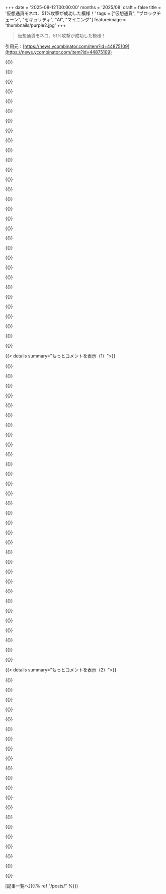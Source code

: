 +++
date = '2025-08-12T00:00:00'
months = '2025/08'
draft = false
title = '仮想通貨モネロ、51%攻撃が成功した模様！'
tags = ["仮想通貨", "ブロックチェーン", "セキュリティ", "AI", "マイニング"]
featureimage = 'thumbnails/purple2.jpg'
+++

> 仮想通貨モネロ、51%攻撃が成功した模様！

引用元：[https://news.ycombinator.com/item?id=44875109](https://news.ycombinator.com/item?id=44875109)




{{<matomeQuote body="6 re-orgは’51%攻撃’成功を意味しないぞ。もしそうなら、無限のre-orgか他のマイニングプールからのブロック停止が見られるはずだ（この攻撃者が他のマイニングプールを検閲していると仮定してな）。<br>これは高いハッシュを持つ攻撃者がたまたま運が良かったってことだね。彼らの主張するネットワークハッシュレートとプールの主張するハッシュレートには食い違いがある。彼らは自身のハッシュレートをネットワークに含めてないかもな。その場合、彼らはネットワーク全体のハッシュレートを上回る必要がある。51%を持っていても全体の34%にしかならないはずだ。<br>彼らは信用できない語り手だし、彼らのデータは信頼しない方がいい。彼らがネットワークの51%のハッシュパワーを持っているという証拠は不十分だ。<br>(https://nitter.net/kayabaNerve/with_replies)" userName="vlugorilla" createdAt="2025/08/12 13:21:11" color="#45d325">}}




{{<matomeQuote body="「6 re-org」って何？" userName="mvdtnz" createdAt="2025/08/12 18:30:45" color="">}}




{{<matomeQuote body="「彼ら」って誰のこと？" userName="NooneAtAll3" createdAt="2025/08/12 16:53:35" color="">}}




{{<matomeQuote body="「彼ら」ってのはSergey Ivanchegloが作ったQubicのことだね。これは「Useful Proof-of-Work」システムを使うブロックチェーンで、普通の仮想通貨マイニングみたいな任意のパズルを解くためじゃないんだ。その代わりに、マイナーの集団的な処理能力を使ってAIを訓練するんだ。<br>QubicのAI訓練作業はCPUで行われるんだけど、これはMoneroのマイニングアルゴリズムであるRandomXと同じだな。<br>Qubicは、マイナーのネットワークを動員して、一時的にAI関連のタスクを止めさせ、そのCPUパワーをMoneroネットワークのマイニングに振り向けたんだ。<br>さらに、Qubicは経済戦略も実行していて、採掘したMoneroをUSDTみたいなステーブルコインに売って、その資金を自分たちのエコシステムに役立てたり、さらにマイナーを引きつけたりしているんだ。XMRの売却益はQubicのネイティブトークン（QUBIC）を取引所から買うために使われ、購入されたトークンは「バーン」されて永久に流通から除去されるんだ。" userName="vlugorilla" createdAt="2025/08/12 17:14:29" color="#785bff">}}




{{<matomeQuote body="彼らの目的は何？" userName="greazy" createdAt="2025/08/12 17:26:42" color="">}}




{{<matomeQuote body="俺の推測だと、ポンジスキームが破綻するまで続けるってことじゃないかな。<br>だけど、QubicのAI訓練がCPUで行われ、MoneroのRandomXと同じって部分が、全く理解できないんだけど。" userName="treyd" createdAt="2025/08/12 18:19:13" color="#38d3d3">}}




{{<matomeQuote body="「ソースコード」を見てみたけど、そうじゃないね。「Useful PoW」なんてものは存在しない。Qubicは実際には分散型仮想通貨じゃないんだ。クローズドソースで、EFI実行ファイルとして動くし、彼らのDiscordチャンネルからしかアクセスできない。<br>この攻撃は、マイナーにお金を払って悪意のあるプールに参加させるのと変わらない。資金が流入している限りは機能するってことだ。" userName="fruitworks" createdAt="2025/08/12 18:55:51" color="#45d325">}}




{{<matomeQuote body="強制するのは無理だろうし、AIを万能薬のように称賛するリーダーがいるHN（Hacker News）みたいな場所じゃ絶対やらないだろうけど、「AIに聞いたらこう言った」みたいなコメントはルール違反にすべきだね。" userName="1270018080" createdAt="2025/08/12 19:42:32" color="">}}




{{<matomeQuote body="使えるプルーフオブワークは確かにあるよ。Qubicはやってないかもだけどね。リンクした論文2つがその方法の例だ。これらは100%”使える”わけじゃないけど、マイナーをランダムな道に進ませて、事前に作業を終わらせたり”ズル”したりするのを制限することで、部分的な効率を上げてるんだ。<br>1. https://eprint.iacr.org/2021/1379<br>2. https://eprint.iacr.org/2023/1059" userName="OneDeuxTriSeiGo" createdAt="2025/08/12 19:27:17" color="#ff33a1">}}




{{<matomeQuote body="用語にはちょっと疎いんだけど、ブロックチェーンでは、一番プルーフオブワークが多いブロックが正当なブロックなんだ（たぶんヘビエストチェーンって言うのかな）。新しいブロックは通常、一番新しいブロックの子孫なんだけど、前のブロックからもっと重いチェーンを作ることもできるんだ。これが以前一番重いとされてたチェーンのトランザクションを無効にしちゃう「reorg」ってやつ。過去に遡るほどreorgは起きにくいから、ブロックを無効にするreorgは超珍しいよ。もしある団体がハッシュパワーの大半を握ってたら、そのハッシュパワーの優位性が増すほど、reorgを強制する可能性が高まるんだ。これ全部書いた後で、LLMに聞けって勧めるべきだったって気づいたわ、そっちの方がいい答えくれただろうな。" userName="acjohnson55" createdAt="2025/08/13 02:25:32" color="#ff33a1">}}




{{<matomeQuote body="なんで？<br>大体のコメントは実際には有益で、AIに聞いたことを正直に言うのは重要なことだよ。この特定のコメントは間違ってたから、当然ながらすごくダウンボートされたけどね。それでも人間が書いたもので、役立とうと頑張ってたんだから。" userName="dotancohen" createdAt="2025/08/12 20:08:53" color="">}}




{{<matomeQuote body="間違ってる投稿をダウンボートするんじゃなくて、それに反論する証拠を出すべきだよ。人は間違っても罰せられるべきじゃなくて、ただ評価されないだけであるべきだ。でも、コミュニティを傷つけるような行動にはダウンボートすべきだよ。「ChatGPTに聞いた」って言うのは、「ググってやれ」って言うのと同じくらいコミュニティを傷つけるからね。" userName="dsr_" createdAt="2025/08/12 20:19:58" color="">}}




{{<matomeQuote body="アメリカがもしその価値の51%を所有したら所有権を書き換えられるって意味だったら、めちゃくちゃになるだろうね。*身振り手振りでアピール*" userName="cyanydeez" createdAt="2025/08/12 23:22:42" color="">}}




{{<matomeQuote body="意見の不一致と投票に言及したからダウンボートしたけど、あんたがもし意見が違うなら何か言うべきだって思ってるから、今回は理由を言うよ。間違ってると思ったり、単に意見が合わなかったりするものをダウンボートするのはOKで、HNのモデレーターもそう言ってるのを読んだことがあるよ。HNのユーザーにもっと多くを求めたり主張したりするのは傲慢だし、投票についての議論はほとんど場違いと見なされてるから、ガイドラインが推奨することじゃないんだ。<br>https://news.ycombinator.com/item?id=43560543<br>＞ HNでは意見の不一致に対するダウンボートは常に問題ないとされてきたよ。他の大きなサイトのルールを暗黙のうちに持ち込んでるからそう思い込む人もいるけど、それは間違いだ。<br>https://news.ycombinator.com/item?id=16131314<br>さらに上のコメントの論点だけど、生成されたコメントはガイドライン違反だよ。<br>https://news.ycombinator.com/item?id=33950747<br>＞ HNではボットや生成されたコメントは許可されたことがない。もし必要なら、https://news.ycombinator.com/newsguidelines.html に明記するけど、すでにそこにあるルールから当然だと私は思うね。人間による定型的な返信も求めてないんだ！<br>これらはdangからの引用で、俺自身の意見じゃないよ。俺はただのHNユーザーだから、みんながガイドラインについて自分で判断できるように、引用を見つけてきただけなんだ。" userName="aspenmayer" createdAt="2025/08/12 21:44:23" color="">}}




{{<matomeQuote body="違うよ、6ブロック長くする必要はない。ただ1ブロック長ければいいんだ（つまり、最後の共通ブロックから7ブロックね）。そうすれば累計難易度がより高くなることが保証されて、正直なマイナーはみんな新しいブランチに切り替わるから、古いブランチの6ブロックは無効になるんだ。" userName="tromp" createdAt="2025/08/12 19:30:11" color="#ff5c5c">}}




{{<matomeQuote body="そうそう、Qubicは実際には51%には達してないからね。騙されないで。でも、彼らは自分たちのセルフィッシュマイニング戦略でマルチブロックのreorgを実行できる十分なハッシュレートは持ってるんだ。APIのハッシュレート報告を無効にしたのは、それについて嘘をつくためだよ。マイニングを続けて、ノイズは気にしないでね。(https://nitter.net/tuxpizza/status/1955191610410401816#m)" userName="vlugorilla" createdAt="2025/08/12 13:23:40" color="#45d325">}}




{{<matomeQuote body="＞ これ全部書いた後で、LLMに聞けって勧めるべきだったって気づいたわ、そっちの方がいい答えくれただろうな。<br>それやめてくれ。そんなのは無駄なスパムだし、完全に失礼だろ。ここで「ググれよ」って人に言うか？" userName="creatonez" createdAt="2025/08/13 09:40:45" color="">}}




{{<matomeQuote body="有用なPOWなんてないよ。セキュリティは、有用な仕事の公正価値を超えるコストにのみ比例する。POWはエネルギーを費やして収入を得る考えで、不正マイニングだと努力は無駄に。例えば、5ドルで5ドルの“有用な仕事”をするPOWだとタダで攻撃されちゃう。6ドルで5ドルの仕事なら、セキュリティは1ドル分だけ。POW関数は近似や最適化ができないべきで、そうじゃないと攻撃者が有利。外部利益がセキュリティに貢献しないって事実が、このアイデアをイマイチにしてるね。" userName="nullc" createdAt="2025/08/14 00:57:51" color="#45d325">}}




{{<matomeQuote body="有用なPOWって、シニョリッジ（貨幣発行益）を発見して、お金を再発明するまであと一歩半って感じだね。" userName="contravariant" createdAt="2025/08/12 21:58:48" color="">}}




{{<matomeQuote body="これは素晴らしい回答だったよ。時間をかけてくれて嬉しい。でも、6って何を示してるのか気になるな。" userName="jmholla" createdAt="2025/08/13 02:50:07" color="">}}




{{<matomeQuote body="君のコメント、証拠を出すのは良いことだって僕の意見に暗に同意してるね:)<br>コミュニティの性格は、言ってることよりやってることで形成されるんだ。" userName="dsr_" createdAt="2025/08/13 12:08:29" color="">}}




{{<matomeQuote body="俺はそこまでクリプト詳しくないんだ。ブロックチェーンとnブロックリオーグの概念は分かるんだけど、リオーグのデメリットって何？例えば、誰がどうやって金銭的に儲けられるの？" userName="reorder9695" createdAt="2025/08/13 08:43:39" color="#785bff">}}




{{<matomeQuote body="おい、GPT-1の頃からGPTはHNの会話に直接的にも間接的にも影響を与えてるぜ。<br>信頼できる研究によると、ソーシャルメディアの30～40％はAIか自動化が関わってるらしい。これはまだ序の口だけどね。" userName="red-iron-pine" createdAt="2025/08/14 13:05:07" color="">}}




{{<matomeQuote body="これって、検索結果を漁る必要がないって点が違うんだよ。俺がClaudeに聞いてみたら、こう答えてくれたよ: https://claude.ai/share/684fa294-ee35-4044-8344-99e1ceb2e643<br>全然スパムじゃないし、専門知識が少ない人でもできるような特別なプロンプトは使ってないから。" userName="acjohnson55" createdAt="2025/08/13 18:19:57" color="#785bff">}}




{{<matomeQuote body="これ、何年か前のIRON/TITAN騒動に妙に似てる気がするな、余計な手間がかかってるけど。" userName="sidewndr46" createdAt="2025/08/12 21:45:49" color="">}}




{{<matomeQuote body="ユーザーのskarzがLLMに質問したら、LLMの答えがひどくて[フラグ]されたらしいぜ。<br>Expand the [9 more] below to see it." userName="tromp" createdAt="2025/08/13 09:37:37" color="">}}




{{<matomeQuote body="まとめると、誰かが51%攻撃のPoCをやったみたいだけど、悪意があったかは不明だね。費用は高いし、影響や成功したかどうかも意見が分かれてる。ただ、BitCoinの最大手マイナーが多くのアルトコインのコミュニティより力があるのは前から知られてたこと。これが問題かは議論の余地があるけど、今までこんなことする奴はいなかったな。" userName="moomin" createdAt="2025/08/12 12:47:11" color="#ff33a1">}}




{{<matomeQuote body="”攻撃は確実に費用がかかる”ってのは違うな。51%攻撃は、50%超えのハッシュパワーを損益分岐点以下で得る場合に限り費用がかかるんだ。もし攻撃者が攻撃中も利益が出るレートで51%以上のハッシュパワーを集められるなら、それは”確実に費用がかかる”んじゃなくて、”確実に儲かる”んだよ。損をするのは少数派さ。" userName="mattwilsonn888" createdAt="2025/08/12 14:38:01" color="#ff33a1">}}




{{<matomeQuote body="＞これが問題かは議論の余地がある。MoneroはRandomXを使ってるから、他のコインで一般的なハードウェアで高速化するのは難しいんだ。だから今回の件は、たぶんMoneroでは起きてないんじゃないか？" userName="nickysielicki" createdAt="2025/08/12 14:51:14" color="#ff33a1">}}




{{<matomeQuote body="＞今までこんなことする奴はいなかった。BitcoinとMoneroはPoWアルゴリズムが全然違うから互換性がないんだよ。BitcoinのASICじゃMoneroは絶対にマイニングできないからね。" userName="lagniappe" createdAt="2025/08/12 12:53:59" color="#785bff">}}




{{< details summary="もっとコメントを表示（1）">}}

{{<matomeQuote body="CPUは最悪の選択だったな。" userName="latchkey" createdAt="2025/08/12 19:50:56" color="">}}




{{<matomeQuote body="儲かるからといって費用がかからないわけじゃないぞ。単に多額の金がかかるってことだ。成功したら金が戻ってきても、攻撃には大量のリソースを投入する必要があるんだ。そのリソースを前払いできないなら、攻撃は実行できない（安価じゃなくて費用がかかるからな）。" userName="hombre_fatal" createdAt="2025/08/12 14:39:56" color="#ff5c5c">}}




{{<matomeQuote body="なんで？何がいいんだよ？" userName="pas" createdAt="2025/08/12 20:31:23" color="">}}




{{<matomeQuote body="真面目な話、『影響が議論されてる』ってどういうことか教えてくれる？俺の素人考えだと、ハッシュレートの約51%を支配すれば他の人より速くブロックを生成できて、ブロックチェーンの履歴を変えたり（再編成）できるってことで、つまり台帳が信用できないってことだろ？違うのか？" userName="apercu" createdAt="2025/08/12 13:18:45" color="#ff5733">}}




{{<matomeQuote body="「コイン」がタンパク質折りたたみ予測みたいな役に立つものと結びついたら面白いかもね。" userName="JKCalhoun" createdAt="2025/08/12 22:22:59" color="">}}




{{<matomeQuote body="その議論は親投稿とズレてるよ。BTCマイニングは集中化が避けられない。ASIC製造元が51%のハッシュ率を支配するのは確実で、これはシステム設計が悪い。BTCは生き残るためにProof-of-Stakeへ移行するしかないね。" userName="idiotsecant" createdAt="2025/08/12 15:43:10" color="#ff5733">}}




{{<matomeQuote body="攻撃に成功しても元が取れるとしても、大量のリソースが必要だよ。これには言葉がある。リスクって言うんだ。" userName="blantonl" createdAt="2025/08/12 14:48:06" color="">}}




{{<matomeQuote body="仕事に価値があるとProof-of-Workは破綻するよ。" userName="MadnessASAP" createdAt="2025/08/13 03:45:53" color="#ff5733">}}




{{<matomeQuote body="これをリスクと呼ぶかは微妙。リスクは「投資しても戻らないかも」ってことだけど、これは「51%攻撃は確実に成功するが莫大な金がかかる」って話。だから、資本集約的であって、必ずしも危険なわけじゃないよ。" userName="zamadatix" createdAt="2025/08/12 15:04:56" color="#785bff">}}




{{<matomeQuote body="そんな攻撃でXMRの価値が下落したら、それ自体が不採算になるんじゃない？" userName="ozlikethewizard" createdAt="2025/08/12 15:13:11" color="#ff5733">}}




{{<matomeQuote body="ポイントは、自分だけの履歴しか変えられないってこと。将来の商人にとって対処は簡単だよ。既存取引を改変するには、攻撃コストより商品価値が高い必要があるけど、そんなに速く送れる高額商品ってある？" userName="corimaith" createdAt="2025/08/12 13:54:51" color="#ff33a1">}}




{{<matomeQuote body="単純にXMRを空売りすれば、それで儲けられるんじゃない？" userName="jcfrei" createdAt="2025/08/12 15:42:58" color="">}}




{{<matomeQuote body="今はチェーンスワップ耐性があるかもだけど、元のブロックチェーンの理解だと、ブロックNで秘密裏に（空の）ブロックを採掘し、N+xが公開されるまで続け、プライベートな51%チェーンがN+x+1になったら公開する。プロトコルは長いチェーンを信頼し、N+1からN+xまでのトランザクションを無効にするんだ。" userName="xnorswap" createdAt="2025/08/12 14:45:38" color="#ff5c5c">}}




{{<matomeQuote body="中央集権の取引所でしかできないから、ショートすると身バレするし、出金前に資金を差し押さえられるかもよ。" userName="loxs" createdAt="2025/08/12 17:37:48" color="#ff5c5c">}}




{{<matomeQuote body="昔15万GPUでETH掘ってたけど、ETHがPoSになった今、そりゃPoSがベストなのは分かるよ。<br>でもETHがPoSになる前は、GPUでマイニングできたんだから、マイナーが移行できるチェーンがあればよかったのにな。" userName="latchkey" createdAt="2025/08/13 03:24:20" color="">}}




{{<matomeQuote body="まあそんな感じ。でもプライベートチェーンに空ブロックは要らないんだ。<br>もっと巧妙な攻撃なら、二重払いしたい自分のトランザクション以外は全部含めて、ネットワークを邪魔せずにターゲットだけ攻撃するぜ。" userName="SamPatt" createdAt="2025/08/12 16:27:36" color="#45d325">}}




{{<matomeQuote body="俺はまだPoW派だな。PoSって結局、中央集権化を促すだけだろ。" userName="subsistence234" createdAt="2025/08/13 15:56:42" color="">}}




{{<matomeQuote body="身バレってどういう意味？このスレッドのコメント読んだだけで全財産ショートに突っ込んじまうのに、何が俺を止められるんだよ？" userName="0x457" createdAt="2025/08/12 20:09:46" color="">}}




{{<matomeQuote body="マイナーがブロックを拒否できても、他人のトークンは奪えないし、履歴を書き換えても取引所は認めない。XMRの価格は暴落するだろうし、元のバージョンにフォークして復元も可能だ。ブロックチェーンは技術だけでなく、信頼や市場、人々が重要なんだ。攻撃に成功しても誰も報いないよ。" userName="loxs" createdAt="2025/08/12 17:46:10" color="#38d3d3">}}




{{<matomeQuote body="まあ議論の余地はあるけど、それ以上にPoSに変えるってことは、トークノミクス（ステーキング報酬のテールエミッションとか、21Mのハードキャップ廃止とか）を変えるってことだろ。だから、まずありえないと思うけどな。" userName="ifwinterco" createdAt="2025/08/12 15:55:44" color="#785bff">}}




{{<matomeQuote body="「絶対にない」ってどうして分かるの？ASICはフォン・ノイマンマシンをシミュレートできるから、どんなアルゴリズムでも実行できるはずだよ。効率は悪いだろうけど、不可能じゃない。ビットコインマイナーのASICがDRAMアクセスを持たないのは、ASIC全体の制限じゃないんだぜ。" userName="soganess" createdAt="2025/08/12 21:40:24" color="">}}




{{<matomeQuote body="ステーキング報酬って、マイニング報酬よりどうして必要なの？" userName="ChadNauseam" createdAt="2025/08/12 22:01:15" color="">}}




{{<matomeQuote body="BTC ASICのメーカーが安い電力で51%のハッシュを掌握するのは避けられないって？ASICメーカーはバックドアも必要だし、マイニング自体を管理してないよ。大手マイナーがネットワークにバックドアを許可するなんて考えにくいね。" userName="robocat" createdAt="2025/08/12 15:56:28" color="#ff5c5c">}}




{{<matomeQuote body="XMRの51%を支配するのに1日3000万ドルかかるんだろ？それに、誰にも気づかれずに中央集権型取引所に全財産（数億ドル）を突っ込むってYOLOかよ？無理だろ。" userName="subsistence234" createdAt="2025/08/13 16:13:26" color="#45d325">}}




{{<matomeQuote body="変だな。現在のハッシュレートは通常5 GH/sで、どこのプールも個人も50%超えてないよ。<br>https://miningpoolstats.stream/monero<br>Qubicってグループが3 GH/s集中させてるって主張してるけど、グローバルなハッシュレートは増えてないし。<br>https://www.coinwarz.com/mining/monero/hashrate-chart<br>これってただの釣りじゃないの？" userName="rahen" createdAt="2025/08/12 13:16:11" color="#ff5733">}}




{{<matomeQuote body="バカな質問だけどさ、Ethereum Classicのhttps://miningpoolstats.stream/ethereumclassic 見たら、f2pool.comが総ハッシュレートの約64%を持ってるみたいなんだけど、これも乗っ取りなの？" userName="znpy" createdAt="2025/08/12 13:58:14" color="">}}




{{<matomeQuote body="つまり、そのプールが中央で管理してるなら、Ethereum Classicの台帳は思いのままに書き換えられちゃうってことだよ。" userName="idiotsecant" createdAt="2025/08/12 15:45:20" color="#38d3d3">}}




{{<matomeQuote body="まさか、競合システムを攻撃してるって自慢してる詐欺的な仮想通貨組織が、人々に嘘をついてるなんて言うんじゃないよね？そんなことありえる？" userName="nullc" createdAt="2025/08/14 01:02:36" color="">}}




{{<matomeQuote body="下の方の円グラフにある不明なマイナーの割合をよく見てみろよ。<br>あと、https://moneroconsensus.info/ も見てみろ。" userName="fruitworks" createdAt="2025/08/12 19:11:50" color="">}}




{{<matomeQuote body="51%攻撃ってさ、こっそり実行するのは難しいんだよ。それに、一度成功しちゃったら、もうそのコインを使う人なんていなくなるだろ？破壊的な可能性はすごくあるけど、価値にとっては逆効果だよね。" userName="chuckadams" createdAt="2025/08/12 13:33:11" color="#45d325">}}

{{</details>}}




{{< details summary="もっとコメントを表示（2）">}}

{{<matomeQuote body="破壊からお金を稼げるデリバティブ契約でもあったらな…<br>https://www.kraken.com/en-ca/features/derivatives/monero" userName="chaboud" createdAt="2025/08/12 14:49:15" color="">}}




{{<matomeQuote body="覚えとけよ！資産の暴落に賭ける（ショートする）のにデリバティブ市場なんていらないぜ。資産を借りて売ればいいだけだからな。Moneroを借りてUSDに換えればショートできるってわけ。多くのスマートコントラクトプラットフォームでこれできるし、他のチェーンでも可能だぜ。みんな仮想通貨をショートできるプラットフォームばっか聞いてくるけど、ショートしたい資産で借金すりゃいいってこと見逃してるよな。" userName="SilasX" createdAt="2025/08/12 19:33:51" color="#ff5733">}}




{{<matomeQuote body="ああ、でもそんなことになったら、ショートした奴らの資金はすぐに没収されたりブロックされたりするだろうな。" userName="loxs" createdAt="2025/08/12 17:54:17" color="">}}




{{<matomeQuote body="どんな法律とかルールに基づいた話だよ？" userName="dbdr" createdAt="2025/08/12 22:52:45" color="">}}




{{<matomeQuote body="これはゲーム理論の問題だぜ。長期的にシステムを維持する方が価値があるなら、攻撃してその価値を破壊する意味はない。でも、攻撃によって短期的に長期参加者よりも多くの価値を引き出せるなら、攻撃は魅力的になるんだ。BTCのブロック報酬が減り続けると、大手マイナーがネットワークを攻撃する誘惑に駆られるのを避けるために、TX手数料を上げなきゃいけなくなるぜ。" userName="this_user" createdAt="2025/08/12 16:41:08" color="#38d3d3">}}




{{<matomeQuote body="Moneroは最初からずっと攻撃され続けてるんだ。唯一と言っていいくらい完全に匿名で追跡できない支払いシステムだから、使えなくしようと必死なんだよ。以前は大手仮想通貨取引所から理由もなしに上場廃止されたし、今も直接攻撃されてるってわけ。" userName="dyauspitr" createdAt="2025/08/12 16:57:14" color="#38d3d3">}}




{{<matomeQuote body="説明できないわけじゃないんだよ。仮想通貨取引所は、資産の上場が銀行パートナーの意向次第だってことを説明したくないだけなんだ。SteamがVisaやMastercardのせいで一部のゲームを削除させられたのと全く同じ理由だぜ。" userName="cassonmars" createdAt="2025/08/13 00:46:22" color="">}}




{{<matomeQuote body="もしかしたら、奴らの狙いは破壊そのものかもな。" userName="taylorius" createdAt="2025/08/12 13:52:56" color="">}}




{{<matomeQuote body="Moneroが滅びるのを見たい奴らはたくさんいるからな。" userName="seanw444" createdAt="2025/08/12 16:18:32" color="">}}




{{<matomeQuote body="未知の仮想通貨の脆弱性や51%攻撃ってのは、理論上は存在する仮想通貨のリスクだけど、ほとんど現実には起きてないよな。でも、いつかAIをやってる誰かが大量のGPUを集めてBitcoinを51%攻撃する可能性もあるぜ。その通り、コインへの信頼は破壊されるから、攻撃前にBitcoin先物をショートすれば儲かるかもな。" userName="dehrmann" createdAt="2025/08/12 16:38:58" color="#ff5c5c">}}




{{<matomeQuote body="AIやるやつがいつか大量のGPUでBitcoinを51%攻撃するかもって話だけど、Bitcoinじゃ電気的に無理だよ。最新のASICはRTX5090より3桁もハッシュ/ジュールとハッシュレート/チップが上で、1チップ2～40ドルなんだから。" userName="15155" createdAt="2025/08/12 19:18:30" color="#ff5c5c">}}




{{<matomeQuote body="みんな、もう10年以上GPUでBitcoinマイニングしてないよ。" userName="Sohcahtoa82" createdAt="2025/08/12 23:02:36" color="">}}




{{<matomeQuote body="https://xcancel.com/p3b7_/status/1955173413992984988" userName="lblume" createdAt="2025/08/12 12:47:20" color="">}}




{{<matomeQuote body="https://nitter.net/tuxpizza/status/1955191610410401816#m" userName="vlugorilla" createdAt="2025/08/12 13:24:05" color="">}}




{{<matomeQuote body="攻撃側が優勢みたいだね。あのウェブサイトを見ると、未知のプールがどんどん長いチェーンを掘ってて、そこに切り替わってるのがわかるよ。" userName="typpilol" createdAt="2025/08/12 21:03:15" color="#785bff">}}




{{<matomeQuote body="未知のマイナーのうち、Qubicって何%くらいを占めてるの？" userName="subsistence234" createdAt="2025/08/13 19:38:22" color="">}}




{{<matomeQuote body="もし俺が見落としてなきゃ、この話は怪しいな。51%攻撃が成功したら、他のマイナーはすぐ気づいてマイニングをやめるはずだろ。それが起きてないってことは、Twitterの適当なやつより信頼できるってことだよ。" userName="Etheryte" createdAt="2025/08/12 12:29:23" color="#38d3d3">}}




{{<matomeQuote body="他のマイナーがマイニングをやめたら、それは100%攻撃になるだろ？昨日Moneroノードを動かして見てたら、異常な数のチェーン再編成メッセージが来たんだ。だから51%攻撃があったって信じられるよ。" userName="immibis" createdAt="2025/08/12 12:53:33" color="#785bff">}}




{{<matomeQuote body="ネットワークはみんなでチェーンをフォークして、そのフォークで攻撃者をブラックリストに入れるかもしれないね。" userName="corimaith" createdAt="2025/08/12 13:56:07" color="">}}




{{<matomeQuote body="それは無理だよ。マイナーにはブラックリストに入れるような”識別情報”がないんだから。" userName="jadamson" createdAt="2025/08/12 14:17:40" color="#38d3d3">}}

{{</details>}}



[記事一覧へ]({{% ref "/posts/" %}})
